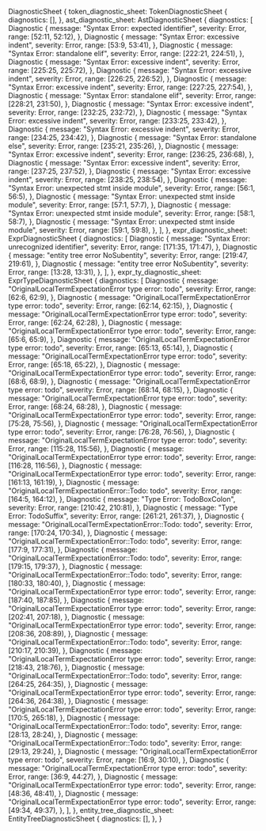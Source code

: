 DiagnosticSheet {
    token_diagnostic_sheet: TokenDiagnosticSheet {
        diagnostics: [],
    },
    ast_diagnostic_sheet: AstDiagnosticSheet {
        diagnostics: [
            Diagnostic {
                message: "Syntax Error: expected identifier",
                severity: Error,
                range: [52:11, 52:12),
            },
            Diagnostic {
                message: "Syntax Error: excessive indent",
                severity: Error,
                range: [53:9, 53:41),
            },
            Diagnostic {
                message: "Syntax Error: standalone elif",
                severity: Error,
                range: [222:21, 224:51),
            },
            Diagnostic {
                message: "Syntax Error: excessive indent",
                severity: Error,
                range: [225:25, 225:72),
            },
            Diagnostic {
                message: "Syntax Error: excessive indent",
                severity: Error,
                range: [226:25, 226:52),
            },
            Diagnostic {
                message: "Syntax Error: excessive indent",
                severity: Error,
                range: [227:25, 227:54),
            },
            Diagnostic {
                message: "Syntax Error: standalone elif",
                severity: Error,
                range: [228:21, 231:50),
            },
            Diagnostic {
                message: "Syntax Error: excessive indent",
                severity: Error,
                range: [232:25, 232:72),
            },
            Diagnostic {
                message: "Syntax Error: excessive indent",
                severity: Error,
                range: [233:25, 233:42),
            },
            Diagnostic {
                message: "Syntax Error: excessive indent",
                severity: Error,
                range: [234:25, 234:42),
            },
            Diagnostic {
                message: "Syntax Error: standalone else",
                severity: Error,
                range: [235:21, 235:26),
            },
            Diagnostic {
                message: "Syntax Error: excessive indent",
                severity: Error,
                range: [236:25, 236:68),
            },
            Diagnostic {
                message: "Syntax Error: excessive indent",
                severity: Error,
                range: [237:25, 237:52),
            },
            Diagnostic {
                message: "Syntax Error: excessive indent",
                severity: Error,
                range: [238:25, 238:54),
            },
            Diagnostic {
                message: "Syntax Error: unexpected stmt inside module",
                severity: Error,
                range: [56:1, 56:5),
            },
            Diagnostic {
                message: "Syntax Error: unexpected stmt inside module",
                severity: Error,
                range: [57:1, 57:7),
            },
            Diagnostic {
                message: "Syntax Error: unexpected stmt inside module",
                severity: Error,
                range: [58:1, 58:7),
            },
            Diagnostic {
                message: "Syntax Error: unexpected stmt inside module",
                severity: Error,
                range: [59:1, 59:8),
            },
        ],
    },
    expr_diagnostic_sheet: ExprDiagnosticSheet {
        diagnostics: [
            Diagnostic {
                message: "Syntax Error: unrecognized identifier",
                severity: Error,
                range: [171:35, 171:47),
            },
            Diagnostic {
                message: "entity tree error NoSubentity",
                severity: Error,
                range: [219:47, 219:61),
            },
            Diagnostic {
                message: "entity tree error NoSubentity",
                severity: Error,
                range: [13:28, 13:31),
            },
        ],
    },
    expr_ty_diagnostic_sheet: ExprTypeDiagnosticSheet {
        diagnostics: [
            Diagnostic {
                message: "OriginalLocalTermExpectationError type error: todo",
                severity: Error,
                range: [62:6, 62:9),
            },
            Diagnostic {
                message: "OriginalLocalTermExpectationError type error: todo",
                severity: Error,
                range: [62:14, 62:15),
            },
            Diagnostic {
                message: "OriginalLocalTermExpectationError type error: todo",
                severity: Error,
                range: [62:24, 62:28),
            },
            Diagnostic {
                message: "OriginalLocalTermExpectationError type error: todo",
                severity: Error,
                range: [65:6, 65:9),
            },
            Diagnostic {
                message: "OriginalLocalTermExpectationError type error: todo",
                severity: Error,
                range: [65:13, 65:14),
            },
            Diagnostic {
                message: "OriginalLocalTermExpectationError type error: todo",
                severity: Error,
                range: [65:18, 65:22),
            },
            Diagnostic {
                message: "OriginalLocalTermExpectationError type error: todo",
                severity: Error,
                range: [68:6, 68:9),
            },
            Diagnostic {
                message: "OriginalLocalTermExpectationError type error: todo",
                severity: Error,
                range: [68:14, 68:15),
            },
            Diagnostic {
                message: "OriginalLocalTermExpectationError type error: todo",
                severity: Error,
                range: [68:24, 68:28),
            },
            Diagnostic {
                message: "OriginalLocalTermExpectationError type error: todo",
                severity: Error,
                range: [75:28, 75:56),
            },
            Diagnostic {
                message: "OriginalLocalTermExpectationError type error: todo",
                severity: Error,
                range: [76:28, 76:56),
            },
            Diagnostic {
                message: "OriginalLocalTermExpectationError type error: todo",
                severity: Error,
                range: [115:28, 115:56),
            },
            Diagnostic {
                message: "OriginalLocalTermExpectationError type error: todo",
                severity: Error,
                range: [116:28, 116:56),
            },
            Diagnostic {
                message: "OriginalLocalTermExpectationError type error: todo",
                severity: Error,
                range: [161:13, 161:19),
            },
            Diagnostic {
                message: "OriginalLocalTermExpectationError::Todo: todo",
                severity: Error,
                range: [164:5, 164:12),
            },
            Diagnostic {
                message: "Type Error: TodoBoxColon",
                severity: Error,
                range: [210:42, 210:81),
            },
            Diagnostic {
                message: "Type Error: TodoSuffix",
                severity: Error,
                range: [261:21, 261:37),
            },
            Diagnostic {
                message: "OriginalLocalTermExpectationError::Todo: todo",
                severity: Error,
                range: [170:24, 170:34),
            },
            Diagnostic {
                message: "OriginalLocalTermExpectationError::Todo: todo",
                severity: Error,
                range: [177:9, 177:31),
            },
            Diagnostic {
                message: "OriginalLocalTermExpectationError::Todo: todo",
                severity: Error,
                range: [179:15, 179:37),
            },
            Diagnostic {
                message: "OriginalLocalTermExpectationError::Todo: todo",
                severity: Error,
                range: [180:33, 180:40),
            },
            Diagnostic {
                message: "OriginalLocalTermExpectationError type error: todo",
                severity: Error,
                range: [187:40, 187:85),
            },
            Diagnostic {
                message: "OriginalLocalTermExpectationError type error: todo",
                severity: Error,
                range: [202:41, 207:18),
            },
            Diagnostic {
                message: "OriginalLocalTermExpectationError type error: todo",
                severity: Error,
                range: [208:36, 208:89),
            },
            Diagnostic {
                message: "OriginalLocalTermExpectationError::Todo: todo",
                severity: Error,
                range: [210:17, 210:39),
            },
            Diagnostic {
                message: "OriginalLocalTermExpectationError type error: todo",
                severity: Error,
                range: [218:43, 218:76),
            },
            Diagnostic {
                message: "OriginalLocalTermExpectationError::Todo: todo",
                severity: Error,
                range: [264:25, 264:35),
            },
            Diagnostic {
                message: "OriginalLocalTermExpectationError type error: todo",
                severity: Error,
                range: [264:36, 264:38),
            },
            Diagnostic {
                message: "OriginalLocalTermExpectationError type error: todo",
                severity: Error,
                range: [170:5, 265:18),
            },
            Diagnostic {
                message: "OriginalLocalTermExpectationError::Todo: todo",
                severity: Error,
                range: [28:13, 28:24),
            },
            Diagnostic {
                message: "OriginalLocalTermExpectationError::Todo: todo",
                severity: Error,
                range: [29:13, 29:24),
            },
            Diagnostic {
                message: "OriginalLocalTermExpectationError type error: todo",
                severity: Error,
                range: [16:9, 30:10),
            },
            Diagnostic {
                message: "OriginalLocalTermExpectationError type error: todo",
                severity: Error,
                range: [36:9, 44:27),
            },
            Diagnostic {
                message: "OriginalLocalTermExpectationError type error: todo",
                severity: Error,
                range: [48:36, 48:41),
            },
            Diagnostic {
                message: "OriginalLocalTermExpectationError type error: todo",
                severity: Error,
                range: [49:34, 49:37),
            },
        ],
    },
    entity_tree_diagnostic_sheet: EntityTreeDiagnosticSheet {
        diagnostics: [],
    },
}